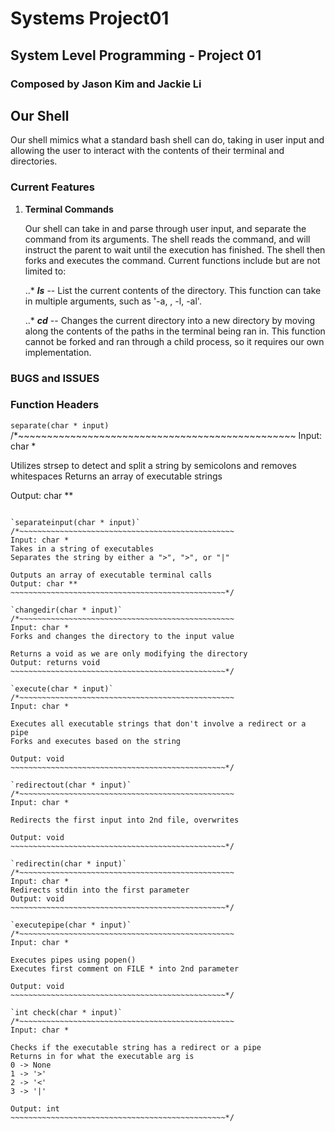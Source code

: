 # Systems Project01
## System Level Programming - Project 01
### Composed by Jason Kim and Jackie Li

## Our Shell

Our shell mimics what a standard bash shell can do, taking in user input and allowing the user to interact with the contents of their terminal and directories.

### Current Features

1. **Terminal Commands**

   Our shell can take in and parse through user input, and separate the command from its arguments. The shell reads the command, and will instruct the parent to wait until the execution has finished. The shell then forks and executes the command. Current functions include but are not limited to:

   ..*  **_ls_** -- List the current contents of the directory. This function can take in multiple arguments, such as '-a, , -l, -al'.

   ..* **_cd_** -- Changes the current directory into a new directory by moving along the contents of the paths in the terminal being ran in. This function cannot be forked and ran through a child process, so it requires our own implementation.

### BUGS and ISSUES


### Function Headers

`separate(char * input)`
/*~~~~~~~~~~~~~~~~~~~~~~~~~~~~~~~~~~~~~~~~~~~~~~~~
Input: char *

Utilizes strsep to detect and split a string by semicolons and removes whitespaces
Returns an array of executable strings

Output: char **
~~~~~~~~~~~~~~~~~~~~~~~~~~~~~~~~~~~~~~~~~~~~~~~~*/

`separateinput(char * input)`
/*~~~~~~~~~~~~~~~~~~~~~~~~~~~~~~~~~~~~~~~~~~~~~~~~
Input: char *
Takes in a string of executables
Separates the string by either a ">", ">", or "|"

Outputs an array of executable terminal calls
Output: char **
~~~~~~~~~~~~~~~~~~~~~~~~~~~~~~~~~~~~~~~~~~~~~~~~*/

`changedir(char * input)`
/*~~~~~~~~~~~~~~~~~~~~~~~~~~~~~~~~~~~~~~~~~~~~~~~~
Input: char *
Forks and changes the directory to the input value

Returns a void as we are only modifying the directory
Output: returns void
~~~~~~~~~~~~~~~~~~~~~~~~~~~~~~~~~~~~~~~~~~~~~~~~*/

`execute(char * input)`
/*~~~~~~~~~~~~~~~~~~~~~~~~~~~~~~~~~~~~~~~~~~~~~~~~
Input: char *

Executes all executable strings that don't involve a redirect or a pipe
Forks and executes based on the string

Output: void
~~~~~~~~~~~~~~~~~~~~~~~~~~~~~~~~~~~~~~~~~~~~~~~~*/

`redirectout(char * input)`
/*~~~~~~~~~~~~~~~~~~~~~~~~~~~~~~~~~~~~~~~~~~~~~~~~
Input: char *

Redirects the first input into 2nd file, overwrites

Output: void
~~~~~~~~~~~~~~~~~~~~~~~~~~~~~~~~~~~~~~~~~~~~~~~~*/

`redirectin(char * input)`
/*~~~~~~~~~~~~~~~~~~~~~~~~~~~~~~~~~~~~~~~~~~~~~~~~
Input: char *
Redirects stdin into the first parameter
Output: void
~~~~~~~~~~~~~~~~~~~~~~~~~~~~~~~~~~~~~~~~~~~~~~~~*/

`executepipe(char * input)`
/*~~~~~~~~~~~~~~~~~~~~~~~~~~~~~~~~~~~~~~~~~~~~~~~~
Input: char *

Executes pipes using popen()
Executes first comment on FILE * into 2nd parameter

Output: void
~~~~~~~~~~~~~~~~~~~~~~~~~~~~~~~~~~~~~~~~~~~~~~~~*/

`int check(char * input)`
/*~~~~~~~~~~~~~~~~~~~~~~~~~~~~~~~~~~~~~~~~~~~~~~~~
Input: char *

Checks if the executable string has a redirect or a pipe
Returns in for what the executable arg is
0 -> None
1 -> '>'
2 -> '<'
3 -> '|'

Output: int
~~~~~~~~~~~~~~~~~~~~~~~~~~~~~~~~~~~~~~~~~~~~~~~~*/
